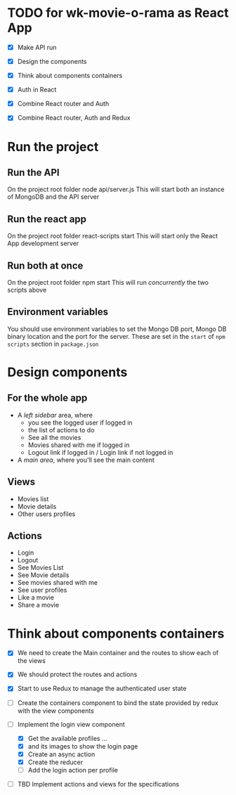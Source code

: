 # TODO for wk-movie-o-rama as React App

+ [X] Make API run
+ [X] Design the components
+ [X] Think about components containers
+ [X] Auth in React
+ [X] Combine React router and Auth
+ [X] Combine React router, Auth and Redux


# Run the project
## Run the API
On the project root folder
    node api/server.js
This will start both an instance of MongoDB and the API server
## Run the react app
On the project root folder 
    react-scripts start
This will start only the React App development server
## Run both at once
On the project root folder
    npm start
This will run _concurrently_ the two scripts above
## Environment variables
You should use environment variables to set the Mongo DB port, Mongo DB binary location and the port for the server. These are set in the ```start``` of ```npm scripts``` section in ```package.json```

# Design components
## For the whole app
 - A *left sidebar* area, where
    - you see the logged user if logged in
    - the list of actions to do
    - See all the movies
    - Movies shared with me if logged in
    - Logout link if logged in / Login link if not logged in
 - A *main area*, where you'll see the main content
 
## Views
- Movies list
- Movie details
- Other users profiles
## Actions
- Login
- Logout
- See Movies List
- See Movie details
- See movies shared with me
- See user profiles
- Like a movie
- Share a movie

# Think about components containers
- [X] We need to create the Main container and the routes to show each of the views
- [X] We should protect the routes and actions
- [X] Start to use Redux to manage the authenticated user state
- [ ] Create the containers component to bind the state provided by redux with the view components 
- [ ] Implement the login view component
	- [X] Get the available profiles ...
	- [X] and its images to show the login page
	- [X] Create an async action
	- [X] Create the reducer
	- [ ] Add the login action per profile

- [ ] TBD Implement actions and views for the specifications



